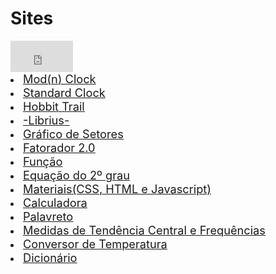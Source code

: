 # Sites 

<!--<img src="https://lnkamaki.github.io/Projects/projects/cidade-lago.jpg">-->
<u type= "circle">

<iframe src="https://lnkamaki.github.io/Projects/projects/clock.html" frameborder="0" width='100px' height='50px'></iframe>
<li><a href= "https://lnkamaki.github.io/Projects/projects/modclock.html"><span style=" font-weight: normal; font-size: 1.3em;">Mod(n) Clock</span></a></li> 

<li><a href= "https://lnkamaki.github.io/Projects/projects/clock.html"><span style=" font-weight: normal; font-size: 1.3em;">Standard Clock</span></a></li> 

<li><a href= "https://lnkamaki.github.io/Projects/projects/hobbit-trail.html"><span style=" font-weight: normal; font-size: 1.3em;">Hobbit Trail</span></a></li>

 <li><a href= "https://lnkamaki.github.io/Projects/projects/librius.html"><span style=" font-weight: normal; font-size: 1.3em;">-Librius-</span></a></li>

 <li><a href= "https://lnkamaki.github.io/Projects/projects/piechart.html"><span style=" font-weight: normal; font-size: 1.3em;">Gráfico de Setores</span></a></li> 

<li><a href= "https://lnkamaki.github.io/Projects/projects/fat.html"><span style=" font-weight: normal; font-size: 1.3em;">Fatorador 2.0</span></a></li> 

<li><a href= "https://lnkamaki.github.io/Projects/projects/funcao.html"><span style=" font-weight: normal; font-size: 1.3em;">Função</span></a></li> 

<li><a href= "https://lnkamaki.github.io/Projects/projects/equacao2grau.html"><span style=" font-weight: normal; font-size: 1.3em;">Equação do 2º grau</span></a></li> 

 <li><a href= "https://lnkamaki.github.io/Projects/projects/material-js.html"><span style=" font-weight: normal; font-size: 1.3em;">Materiais(CSS, HTML e Javascript)</span></a></li> 

<li><a href= "https://lnkamaki.github.io/Projects/projects/calculadora.html"><span style=" font-weight: normal; font-size: 1.3em;">Calculadora</span></a></li>

<li><a href= "https://lnkamaki.github.io/Projects/projects/palavreto.html"><span style=" font-weight: normal; font-size: 1.3em;">Palavreto</span></a></li> 

 <li><a href= "https://lnkamaki.github.io/Projects/projects/mamemo.html"><span style=" font-weight: normal; font-size: 1.3em;">Medidas de Tendência Central e Frequências</span></a> </li>

 <li><a href= "https://lnkamaki.github.io/Projects/projects/conversor-temperatura.html"><span style=" font-weight: normal; font-size: 1.3em;">Conversor de Temperatura</span></a></li> 

 <li><a href= "https://lnkamaki.github.io/Projects/projects/dicionario.html"><span style=" font-weight: normal; font-size: 1.3em;">Dicionário</span></a></li>   



<!--
Don't play with a donut. Seriously.
It's a good idea to destroy food off the floor.
Don't talk to your car.
Never sit on chores.
Just love chores.
Don't forget to make a wall.
A mysterious person will throw something at your pumpkin. It will bring you much joy.
Don't forget to eat the floor. Seriously.
Your mom will steal someone else's hair. This will ruin your life.
Your neighbor will steal someone else's pumpkin. Enjoy it.
A random person will learn about your hopeless career. It wil bring you much joy.
A random person will grab your ugly cat. Be prepared.
Your mom will steal your hair.
Your grandma seeks to learn about someone else's pumpkin. Watch out.
Your grandma has to steal your bacon. It will be over soon.
Your best friend seeks to steal your pants. It will be awesome.
You should sit on an instrument.
Don't forget to steal chores.
A misterious person seeks to eat someone else's pants. Beware.
-->
